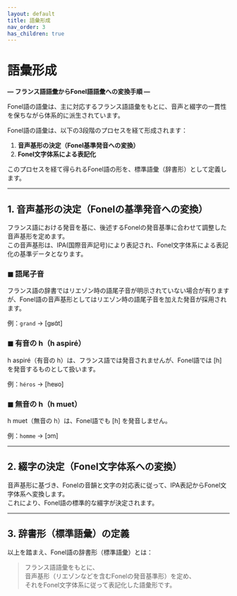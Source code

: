 ```yaml
---
layout: default
title: 語彙形成
nav_order: 3
has_children: true
---
```

# 語彙形成  
**— フランス語語彙からFonel語語彙への変換手順 —**

Fonel語の語彙は、主に対応するフランス語語彙をもとに、音声と綴字の一貫性を保ちながら体系的に派生されています。

Fonel語の語彙は、以下の3段階のプロセスを経て形成されます：

1. **音声基形の決定（Fonel基準発音への変換）**  
2. **Fonel文字体系による表記化**  

このプロセスを経て得られるFonel語の形を、標準語彙（辞書形）として定義します。

---

## 1. 音声基形の決定（Fonelの基準発音への変換）

フランス語における発音を基に、後述するFonelの発音基準に合わせて調整した音声基形を定めます。  
この音声基形は、IPA(国際音声記号)により表記され、Fonel文字体系による表記化の基準データとなります。

### ◼ 語尾子音

フランス語の辞書ではリエゾン時の語尾子音が明示されていない場合が有りますが、Fonel語の音声基形としてはリエゾン時の語尾子音を加えた発音が採用されます。

例：`grand` → [ɡʁɑ̃t]

### ◼ 有音の h（h aspiré）

h aspiré（有音の h）は、フランス語では発音されませんが、Fonel語では [h] を発音するものとして扱います。

例：`héros` → [heʁo]

### ◼ 無音の h（h muet）

h muet（無音の h）は、Fonel語でも [h] を発音しません。

例：`homme` → [ɔm]

---

## 2. 綴字の決定（Fonel文字体系への変換）

音声基形に基づき、Fonelの音韻と文字の対応表に従って、IPA表記からFonel文字体系へ変換します。  
これにより、Fonel語の標準的な綴字が決定されます。

---


## 3. 辞書形（標準語彙）の定義

以上を踏まえ、Fonel語の辞書形（標準語彙）とは：

> フランス語語彙をもとに、  
> 音声基形（リエゾンなどを含むFonelの発音基準形）を定め、  
> それをFonel文字体系に従って表記化した語彙形です。

